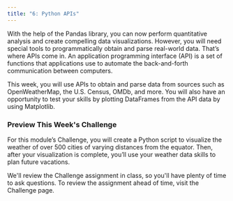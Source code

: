 ```yaml
---
title: "6: Python APIs"
---
```


<img style="display: none;" src="https://static.bc-edx.com/data/dl-1-2/m6/lms/img/banner.jpg" alt="lesson banner" />

With the help of the Pandas library, you can now perform quantitative analysis and create compelling data visualizations. However, you will need special tools to programmatically obtain and parse real-world data. That’s where APIs come in. An application programming interface (API) is a set of functions that applications use to automate the back-and-forth communication between computers.

This week, you will use APIs to obtain and parse data from sources such as OpenWeatherMap, the U.S. Census, OMDb, and more. You will also have an opportunity to test your skills by plotting DataFrames from the API data by using Matplotlib.

### Preview This Week's Challenge

For this module’s Challenge, you will create a Python script to visualize the weather of over 500 cities of varying distances from the equator. Then, after your visualization is complete, you’ll use your weather data skills to plan future vacations.

We'll review the Challenge assignment in class, so you'll have plenty of time to ask questions. To review the assignment ahead of time, visit the Challenge page.
